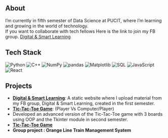  

## About 
I’m currently in fifth  semester of Data Science at PUCIT, where I’m learning and growing in the world of technology.<br> 
If you want to collaborate with tech fellows Here is the link to join my FB group. [Digital & Smart Learning](https://www.facebook.com/groups/digitalandsmartlearning)

## Tech Stack
![Python](https://img.shields.io/badge/-Python-3776AB?style=flat-square&logo=python&logoColor=white)
![C++](https://img.shields.io/badge/-C++-3776AB?style=flat-square&logo=c++&logoColor=white)
![NumPy](https://img.shields.io/badge/-NumPy-013243?style=flat-square&logo=numpy&logoColor=white)
![pandas](https://img.shields.io/badge/-pandas-150458?style=flat-square&logo=pandas&logoColor=white)
![Matplotlib](https://img.shields.io/badge/-Matplotlib-007ACC?style=flat-square&logo=Matplotlib&logoColor=white)
![SQL](https://img.shields.io/badge/-SQL-CC2927?style=flat-square&logo=Microsoft-SQL-Server&logoColor=white)
![JavaScript](https://img.shields.io/badge/-JavaScript-F7DF1E?style=flat-square&logo=javascript&logoColor=black)
![React](https://img.shields.io/badge/-React-61DAFB?style=flat-square&logo=react&logoColor=black)



## Projects
- **[Digital & Smart Learning](https://github.com/your-repo-link)**: A static website where I upload material from my FB group, Digital & Smart Learning, created in the first semester.
- **[Tic-Tac-Toe Game](https://github.com/mahnraslam/Tic-Tac-Toe)**:
  (Player Vs Computer/Player)
-  Developed an advanced version of the Tic-Tac-Toe game with 3 boards using OOP and the Tkinter module in second semester.
- **[Tic-Tac-Toe Game](https://github.com/mahnraslam/EDA_on_NASA_astronauts_data)**
-  **Group project : Orange Line Train Management Syatem**

<!--
**mahnraslam/mahnraslam** is a ✨ _special_ ✨ repository because its `README.md` (this file) appears on your GitHub profile

Here are some ideas to get you started:

- 🔭 I’m currently working on ...
- 🌱 I’m currently learning ...
- 👯 I’m looking to collaborate on ...
- 🤔 I’m looking for help with ...
- 💬 Ask me about ...
- 📫 How to reach me: ...
- 😄 Pronouns: ...
- ⚡ Fun fact: ...
-->
